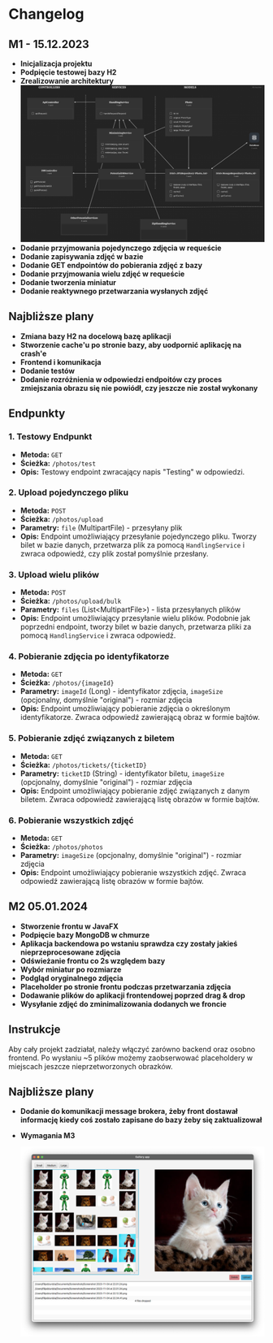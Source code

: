 # Changelog


## M1 - 15.12.2023

- **Inicjalizacja projektu**
- **Podpięcie testowej bazy H2**
- **Zrealizowanie architektury**
  ![Architektura](arch.png)
- **Dodanie przyjmowania pojedynczego zdjęcia w requeście**
- **Dodanie zapisywania zdjęć w bazie**
- **Dodanie GET endpointów do pobierania zdjęć z bazy**
- **Dodanie przyjmowania wielu zdjęć w requeście**
- **Dodanie tworzenia miniatur**
- **Dodanie reaktywnego przetwarzania wysłanych zdjęć**

## Najbliższe plany
- **Zmiana bazy H2 na docelową bazę aplikacji**
- **Stworzenie cache'u po stronie bazy, aby uodpornić aplikację na crash'e**
- **Frontend i komunikacja**
- **Dodanie testów**
- **Dodanie rozróżnienia w odpowiedzi endpoitów czy proces zmiejszania obrazu się nie powiódł, czy jeszcze nie został wykonany**


## Endpunkty

### 1. Testowy Endpunkt

- **Metoda:** `GET`
- **Ścieżka:** `/photos/test`
- **Opis:** Testowy endpoint zwracający napis "Testing" w odpowiedzi.

### 2. Upload pojedynczego pliku

- **Metoda:** `POST`
- **Ścieżka:** `/photos/upload`
- **Parametry:** `file` (MultipartFile) - przesyłany plik
- **Opis:** Endpoint umożliwiający przesyłanie pojedynczego pliku. Tworzy bilet w bazie danych, przetwarza plik za pomocą `HandlingService` i zwraca odpowiedź, czy plik został pomyślnie przesłany.

### 3. Upload wielu plików

- **Metoda:** `POST`
- **Ścieżka:** `/photos/upload/bulk`
- **Parametry:** `files` (List\<MultipartFile\>) - lista przesyłanych plików
- **Opis:** Endpoint umożliwiający przesyłanie wielu plików. Podobnie jak poprzedni endpoint, tworzy bilet w bazie danych, przetwarza pliki za pomocą `HandlingService` i zwraca odpowiedź.

### 4. Pobieranie zdjęcia po identyfikatorze

- **Metoda:** `GET`
- **Ścieżka:** `/photos/{imageId}`
- **Parametry:** `imageId` (Long) - identyfikator zdjęcia, `imageSize` (opcjonalny, domyślnie "original") - rozmiar zdjęcia
- **Opis:** Endpoint umożliwiający pobieranie zdjęcia o określonym identyfikatorze. Zwraca odpowiedź zawierającą obraz w formie bajtów.

### 5. Pobieranie zdjęć związanych z biletem

- **Metoda:** `GET`
- **Ścieżka:** `/photos/tickets/{ticketID}`
- **Parametry:** `ticketID` (String) - identyfikator biletu, `imageSize` (opcjonalny, domyślnie "original") - rozmiar zdjęcia
- **Opis:** Endpoint umożliwiający pobieranie zdjęć związanych z danym biletem. Zwraca odpowiedź zawierającą listę obrazów w formie bajtów.

### 6. Pobieranie wszystkich zdjęć

- **Metoda:** `GET`
- **Ścieżka:** `/photos/photos`
- **Parametry:** `imageSize` (opcjonalny, domyślnie "original") - rozmiar zdjęcia
- **Opis:** Endpoint umożliwiający pobieranie wszystkich zdjęć. Zwraca odpowiedź zawierającą listę obrazów w formie bajtów.

## M2 05.01.2024

- **Stworzenie frontu w JavaFX**
- **Podpięcie bazy MongoDB w chmurze**
- **Aplikacja backendowa po wstaniu sprawdza czy zostały jakieś nieprzeprocesowane zdjęcia**
- **Odświeżanie frontu co 2s względem bazy**
- **Wybór miniatur po rozmiarze**
- **Podgląd oryginalnego zdjęcia**
- **Placeholder po stronie frontu podczas przetwarzania zdjęcia**
- **Dodawanie plików do aplikacji frontendowej poprzed drag & drop**
- **Wysyłanie zdjęć do zminimalizowania dodanych we froncie**

## Instrukcje

Aby cały projekt zadziałał, należy włączyć zarówno backend oraz osobno frontend. Po wysłaniu ~5 plików możemy zaobserwować placeholdery w miejscach jeszcze nieprzetworzonych obrazków.

## Najbliższe plany

- **Dodanie do komunikacji message brokera, żeby front dostawał informację kiedy coś zostało zapisane do bazy żeby się zaktualizował**
- **Wymagania M3**

  ![App M2](app-m2.png)